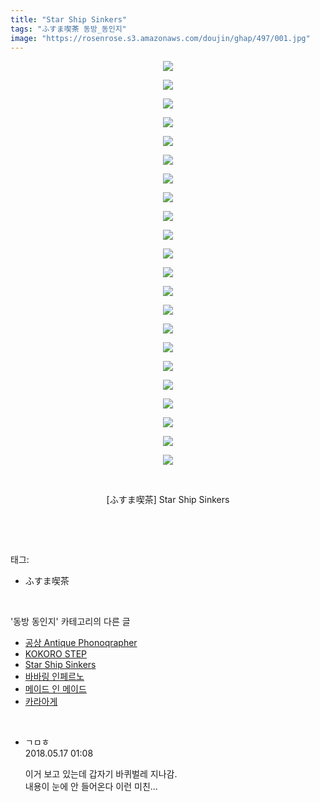 ```yaml
---
title: "Star Ship Sinkers"
tags: "ふすま喫茶 동방_동인지"
image: "https://rosenrose.s3.amazonaws.com/doujin/ghap/497/001.jpg"
---
```

<div class="article">
<p style="text-align: center; clear: none; float: none;"><img src="{{ site.imgserver1 }}/ghap/497/001.jpg"/></p>
<p style="text-align: center; clear: none; float: none;"><img src="{{ site.imgserver1 }}/ghap/497/002.jpg"/></p>
<p style="text-align: center; clear: none; float: none;"><img src="{{ site.imgserver1 }}/ghap/497/003.jpg"/></p>
<p style="text-align: center; clear: none; float: none;"><img src="{{ site.imgserver1 }}/ghap/497/004.jpg"/></p>
<p style="text-align: center; clear: none; float: none;"><img src="{{ site.imgserver1 }}/ghap/497/005.jpg"/></p>
<p style="text-align: center; clear: none; float: none;"><img src="{{ site.imgserver1 }}/ghap/497/006.jpg"/></p>
<p style="text-align: center; clear: none; float: none;"><img src="{{ site.imgserver1 }}/ghap/497/007.jpg"/></p>
<p style="text-align: center; clear: none; float: none;"><img src="{{ site.imgserver1 }}/ghap/497/008.jpg"/></p>
<p style="text-align: center; clear: none; float: none;"><img src="{{ site.imgserver1 }}/ghap/497/009.jpg"/></p>
<p style="text-align: center; clear: none; float: none;"><img src="{{ site.imgserver1 }}/ghap/497/010.jpg"/></p>
<p style="text-align: center; clear: none; float: none;"><img src="{{ site.imgserver1 }}/ghap/497/011.jpg"/></p>
<p style="text-align: center; clear: none; float: none;"><img src="{{ site.imgserver1 }}/ghap/497/012.jpg"/></p>
<p style="text-align: center; clear: none; float: none;"><img src="{{ site.imgserver1 }}/ghap/497/013.jpg"/></p>
<p style="text-align: center; clear: none; float: none;"><img src="{{ site.imgserver1 }}/ghap/497/014.jpg"/></p>
<p style="text-align: center; clear: none; float: none;"><img src="{{ site.imgserver1 }}/ghap/497/015.jpg"/></p>
<p style="text-align: center; clear: none; float: none;"><img src="{{ site.imgserver1 }}/ghap/497/016.jpg"/></p>
<p style="text-align: center; clear: none; float: none;"><img src="{{ site.imgserver1 }}/ghap/497/017.jpg"/></p>
<p style="text-align: center; clear: none; float: none;"><img src="{{ site.imgserver1 }}/ghap/497/018.jpg"/></p>
<p style="text-align: center; clear: none; float: none;"><img src="{{ site.imgserver1 }}/ghap/497/019.jpg"/></p>
<p style="text-align: center; clear: none; float: none;"><img src="{{ site.imgserver1 }}/ghap/497/020.jpg"/></p>
<p style="text-align: center; clear: none; float: none;"><img src="{{ site.imgserver1 }}/ghap/497/021.jpg"/></p>
<p style="text-align: center; clear: none; float: none;"><img src="{{ site.imgserver1 }}/ghap/497/022.jpg"/></p>
<p style="text-align: center; clear: none; float: none;"><br/></p>
<p style="text-align: center; clear: none; float: none;">[ふすま喫茶] Star Ship Sinkers</p>
<p><br/></p>
</div><br/>
<div class="tagTrail">
<p>태그: </p>
<ul>
<li>ふすま喫茶</li>
</ul>
</div><br/>
<div class="another">
<p>'동방 동인지' 카테고리의 다른 글</p>
<ul>
<li><a href="/ghap_499">공상 Antique Phonoqrapher</a></li>
<li><a href="/ghap_498">KOKORO STEP</a></li>
<li><a href="/ghap_497">Star Ship Sinkers</a></li>
<li><a href="/ghap_496">바바링 인페르노</a></li>
<li><a href="/ghap_495">메이드 인 메이드</a></li>
<li><a href="/ghap_494">카라아게</a></li>
</ul>
</div><br/>
<div class="cb_module cb_fluid">
<div class="cb_wrt cb_profile">
<div class="comment">
<ul>
<li class="cb_thumb_off" id="comment15257503">
<div class="cb_comment_area">
<div class="cb_info_area">
<div class="cb_section">
<span class="cb_nick_name">ㄱㅁㅎ</span>
</div>
<div class="cb_section">
<span class="cb_date">2018.05.17 01:08 </span>
</div>
</div>
<div class="cb_dsc_comment">
<p class="cb_dsc">
											이거 보고 있는데 갑자기 바퀴벌레 지나감.<br/>
내용이 눈에 안 들어온다 이런 미친...
										</p>
</div>
</div></li>
</ul>
</div>
</div><!-- commentList close -->
</div><br/>
